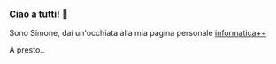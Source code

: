 ### Ciao a tutti! 👋

Sono Simone, dai un'occhiata alla mia pagina personale [informatica++](https://en0m1s-ipp.github.io/)

A presto..

<!--
**simonediricco1/simonediricco1** is a ✨ _special_ ✨ repository because its `README.md` (this file) appears on your GitHub profile.

Here are some ideas to get you started:

- 🔭 I’m currently working on ...
- 🌱 I’m currently learning ...
- 👯 I’m looking to collaborate on ...
- 🤔 I’m looking for help with ...
- 💬 Ask me about ...
- 📫 How to reach me: ...
- 😄 Pronouns: ...
- ⚡ Fun fact: ...
-->
